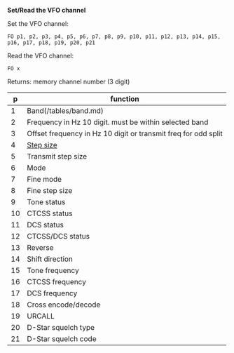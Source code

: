 __Set/Read the VFO channel__

Set the VFO channel:

	FO p1, p2, p3, p4, p5, p6, p7, p8, p9, p10, p11, p12, p13, p14, p15, p16, p17, p18, p19, p20, p21

Read the VFO channel:

	FO x
	
Returns: memory channel number (3 digit)

|p|function|
|---|---|
|1|Band(/tables/band.md)
|2|Frequency in Hz 10 digit. must be within selected band
|3|Offset frequency in Hz 10 digit or transmit freq for odd split
|4|[Step size](/tables/step_size.md)
|5|Transmit step size
|6|Mode
|7|Fine mode
|8|Fine step size
|9|Tone status
|10|CTCSS status
|11|DCS status
|12|CTCSS/DCS status
|13|Reverse
|14|Shift direction
|15|Tone frequency
|16|CTCSS frequency
|17|DCS frequency
|18|Cross encode/decode
|19|URCALL
|20|D-Star squelch type
|21|D-Star squelch code


